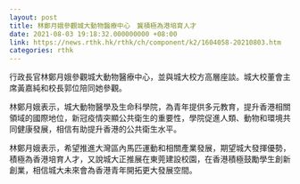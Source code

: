 ```yaml
---
layout: post
title: 林鄭月娥參觀城大動物醫療中心　冀積極為港培育人才
date: 2021-08-03 19:18:32.000000000 +08:00
link: https://news.rthk.hk/rthk/ch/component/k2/1604058-20210803.htm
categories: rthk
---
```


行政長官林鄭月娥參觀城大動物醫療中心，並與城大校方高層座談。城大校董會主席黃嘉純和校長郭位陪同她參觀。

林鄭月娥表示，城大動物醫學及生命科學院，為青年提供多元教育，提升香港相關領域的國際地位，新冠疫情突顯公共衛生的重要性，學院促進人類、動物和環境共同健康發展，相信有助提升香港的公共衛生水平。

林鄭月娥表示，希望推進大灣區內馬匹運動和相關產業發展，期望城大發揮優勢，積極為香港培育人才，又說城大正推展在東莞建設校園，在香港積極鼓勵學生創新創業，相信城大未來會為香港青年開拓更大發展空間。
